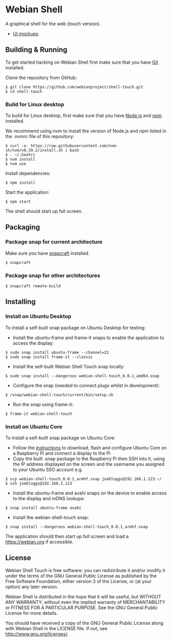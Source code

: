 # Webian Shell

A graphical shell for the web (touch version).

- [UI mockups](https://docs.google.com/presentation/d/e/2PACX-1vRW31WOIOGXZ97ni0-k_PAYwrkZbEam00LzKKF6eBtQHurT0HsIS8JF-ipRKqUPCwhjdbjBs9Wc7VtS/pub?start=false&loop=false&delayms=3000)


## Building & Running

To get started hacking on Webian Shell first make sure that you have [Git](https://git-scm.com/) installed.

Clone the repository from GitHub:

```
$ git clone https://github.com/webianproject/shell-touch.git
$ cd shell-touch
```

### Build for Linux desktop

To build for Linux desktop, first make sure that you have [Node.js](https://nodejs.org/en/) and [npm](https://www.npmjs.com/) installed.

We recommend using nvm to install the version of Node.js and npm listed in the .nvmrc file of this repository:

```
$ curl -o- https://raw.githubusercontent.com/nvm-sh/nvm/v0.39.2/install.sh | bash
$ . ~/.bashrc
$ nvm install
$ nvm use
```

Install dependencies:
```
$ npm install
```

Start the application:
```
$ npm start
```

The shell should start up full screen.

## Packaging

### Package snap for current architecture

Make sure you have [snapcraft](https://snapcraft.io/snapcraft) installed.

```
$ snapcraft
```

### Package snap for other architectures
```
$ snapcraft remote-build
```

## Installing

### Install on Ubuntu Desktop

To install a self-built snap package on Ubuntu Desktop for testing:

- Install the ubuntu-frame and frame-it snaps to enable the application to access the display:

```
$ sudo snap install ubuntu-frame --channel=22
$ sudo snap install frame-it --classic
```

- Install the self-built Webian Shell Touch snap locally:

```
$ sudo snap install --dangerous webian-shell-touch_0.0.1_amd64.snap
```

- Configure the snap (needed to connect plugs whilst in development):

```
$ /snap/webian-shell-touch/current/bin/setup.sh
```

- Run the snap using frame-it:

```
$ frame-it webian-shell-touch
```

### Install on Ubuntu Core

To install a self-built snap package on Ubuntu Core:
- Follow the [instructions](https://ubuntu.com/download/raspberry-pi-core) to download, flash and configure Ubuntu Core on a Raspberry Pi and connect a display to the Pi
- Copy the built .snap package to the Raspberry Pi then SSH into it, using the IP address displayed on the screen and the username you assigned to your Ubuntu SSO account e.g.

```
$ scp webian-shell-touch_0.0.1_armhf.snap joebloggs@192.168.1.123:~/
$ ssh joebloggs@192.168.1.123
```

- Install the ubuntu-frame and avahi snaps on the device to enable access to the display and mDNS lookups:

```
$ snap install ubuntu-frame avahi
```

- Install the webian-shell-touch snap:

```
$ snap install --dangerous webian-shell-touch_0.0.1_armhf.snap
```

The application should then start up full screen and load a https://webian.org if accessible.

## License

Webian Shell Touch is free software: you can redistribute it and/or modify
it under the terms of the GNU General Public License as published by
the Free Software Foundation, either version 3 of the License, or
(at your option) any later version.

Webian Shell is distributed in the hope that it will be useful,
but WITHOUT ANY WARRANTY; without even the implied warranty of
MERCHANTABILITY or FITNESS FOR A PARTICULAR PURPOSE.  See the
GNU General Public License for more details.

You should have received a copy of the GNU General Public License
along with Webian Shell in the LICENSE file. If not, see
<http://www.gnu.org/licenses/>.
